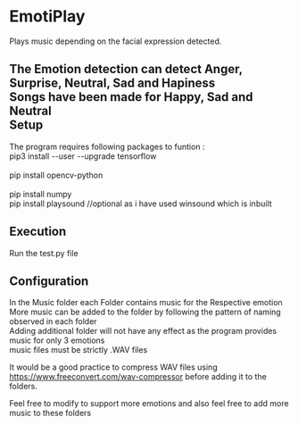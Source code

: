 # EmotiPlay
Plays music depending on the facial expression detected.<br/>

The Emotion detection can detect Anger, Surprise, Neutral, Sad and Hapiness<br/>
Songs have been made for Happy, Sad and Neutral<br/>
Setup
-----------
The program requires following packages to funtion :                                                                                                                               
pip3 install --user --upgrade tensorflow<br/><br/>
pip install opencv-python<br/><br/>
pip install numpy<br/>
pip install playsound     //optional as i have used winsound which is inbuilt<br/>

Execution
----------------
Run the test.py file

Configuration
--------------------
In the Music folder each Folder contains music for the Respective emotion<br/>
More music can be added to the folder by following the pattern of naming observed in each folder<br/>
Adding additional folder will not have any effect as the program provides music for only 3 emotions<br/>
music files must be strictly .WAV files<br/>

It would be a good practice to compress WAV files using https://www.freeconvert.com/wav-compressor before adding it to the folders. <br/>

Feel free to modify to support more emotions and also feel free to add more music to these folders <br/>
